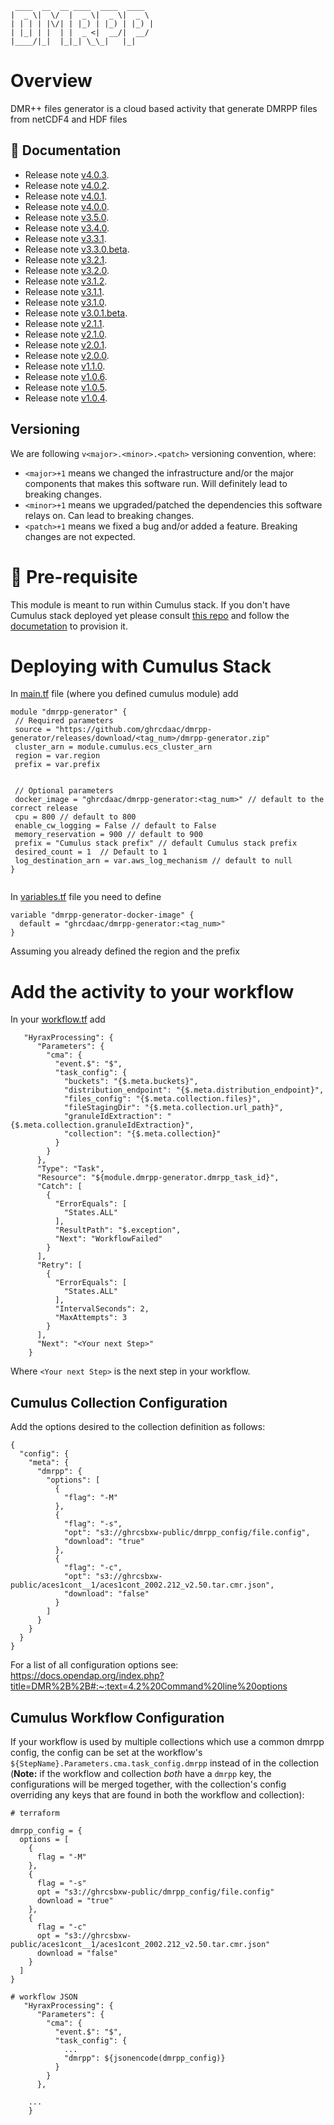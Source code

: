 ```code
 ____  __  __ ____  ____  ____
|  _ \|  \/  |  _ \|  _ \|  _ \
| | | | |\/| | |_) | |_) | |_) |
| |_| | |  | |  _ <|  __/|  __/
|____/|_|  |_|_| \_\_|   |_|
```


# Overview
DMR++ files generator is a cloud based activity that generate DMRPP files from netCDF4 and HDF files
## 📖 Documentation
- Release note [v4.0.3](https://ghrcdaac.github.io/dmrpp-generator/#v403).
- Release note [v4.0.2](https://ghrcdaac.github.io/dmrpp-generator/#v402).
- Release note [v4.0.1](https://ghrcdaac.github.io/dmrpp-generator/#v401).
- Release note [v4.0.0](https://ghrcdaac.github.io/dmrpp-generator/#v400).
- Release note [v3.5.0](https://ghrcdaac.github.io/dmrpp-generator/#v350).
- Release note [v3.4.0](https://ghrcdaac.github.io/dmrpp-generator/#v340).
- Release note [v3.3.1](https://ghrcdaac.github.io/dmrpp-generator/#v331).
- Release note [v3.3.0.beta](https://ghrcdaac.github.io/dmrpp-generator/#v330beta).
- Release note [v3.2.1](https://ghrcdaac.github.io/dmrpp-generator/#v321).
- Release note [v3.2.0](https://ghrcdaac.github.io/dmrpp-generator/#v320).
- Release note [v3.1.2](https://ghrcdaac.github.io/dmrpp-generator/#v312).
- Release note [v3.1.1](https://ghrcdaac.github.io/dmrpp-generator/#v311).
- Release note [v3.1.0](https://ghrcdaac.github.io/dmrpp-generator/#v310).
- Release note [v3.0.1.beta](https://ghrcdaac.github.io/dmrpp-generator/#v301beta).
- Release note [v2.1.1](https://ghrcdaac.github.io/dmrpp-generator/#v211).
- Release note [v2.1.0](https://ghrcdaac.github.io/dmrpp-generator/#v210).
- Release note [v2.0.1](https://ghrcdaac.github.io/dmrpp-generator/).
- Release note [v2.0.0](https://ghrcdaac.github.io/dmrpp-generator/).
- Release note [v1.1.0](https://ghrcdaac.github.io/dmrpp-generator/).
- Release note [v1.0.6](https://ghrcdaac.github.io/dmrpp-generator/).
- Release note [v1.0.5](https://ghrcdaac.github.io/dmrpp-generator/).
- Release note [v1.0.4](https://ghrcdaac.github.io/dmrpp-generator/).

## Versioning
We are following `v<major>.<minor>.<patch>` versioning convention, where:
* `<major>+1` means we changed the infrastructure and/or the major components that makes this software run. Will definitely
  lead to breaking changes.
* `<minor>+1` means we upgraded/patched the dependencies this software relays on. Can lead to breaking changes.
* `<patch>+1` means we fixed a bug and/or added a feature. Breaking changes are not expected.

# 🔨 Pre-requisite
This module is meant to run within Cumulus stack.
If you don't have Cumulus stack deployed yet please consult [this repo](https://github.com/nasa/cumulus)
and follow the [documetation](https://nasa.github.io/cumulus/docs/cumulus-docs-readme) to provision it.

# Deploying with Cumulus Stack
In [main.tf](https://github.com/nasa/cumulus-template-deploy/blob/master/cumulus-tf/main.tf) file
 (where you defined cumulus module) add
 ```code
module "dmrpp-generator" {
  // Required parameters
  source = "https://github.com/ghrcdaac/dmrpp-generator/releases/download/<tag_num>/dmrpp-generator.zip"
  cluster_arn = module.cumulus.ecs_cluster_arn
  region = var.region
  prefix = var.prefix
  

  // Optional parameters
  docker_image = "ghrcdaac/dmrpp-generator:<tag_num>" // default to the correct release
  cpu = 800 // default to 800
  enable_cw_logging = False // default to False
  memory_reservation = 900 // default to 900
  prefix = "Cumulus stack prefix" // default Cumulus stack prefix
  desired_count = 1  // Default to 1
  log_destination_arn = var.aws_log_mechanism // default to null
}


```
In [variables.tf](https://github.com/nasa/cumulus-template-deploy/blob/master/cumulus-tf/variables.tf)
file you need to define
```code
variable "dmrpp-generator-docker-image" {
  default = "ghrcdaac/dmrpp-generator:<tag_num>"
}
```
Assuming you already defined the region and the prefix


# Add the activity to your workflow
In your [workflow.tf](https://github.com/nasa/cumulus-template-deploy/blob/master/cumulus-tf/hello_world_workflow.tf) add
```code
   "HyraxProcessing": {
      "Parameters": {
        "cma": {
          "event.$": "$",
          "task_config": {
            "buckets": "{$.meta.buckets}",
            "distribution_endpoint": "{$.meta.distribution_endpoint}",
            "files_config": "{$.meta.collection.files}",
            "fileStagingDir": "{$.meta.collection.url_path}",
            "granuleIdExtraction": "{$.meta.collection.granuleIdExtraction}",
            "collection": "{$.meta.collection}"
          }
        }
      },
      "Type": "Task",
      "Resource": "${module.dmrpp-generator.dmrpp_task_id}",
      "Catch": [
        {
          "ErrorEquals": [
            "States.ALL"
          ],
          "ResultPath": "$.exception",
          "Next": "WorkflowFailed"
        }
      ],
      "Retry": [
        {
          "ErrorEquals": [
            "States.ALL"
          ],
          "IntervalSeconds": 2,
          "MaxAttempts": 3
        }
      ],
      "Next": "<Your next Step>"
    }
```
Where `<Your next Step>` is the next step in your workflow.

## Cumulus Collection Configuration

Add the options desired to the collection definition as follows:

```code
{
  "config": {
    "meta": {
      "dmrpp": {
        "options": [
          {
            "flag": "-M"
          },
          {
            "flag": "-s",
            "opt": "s3://ghrcsbxw-public/dmrpp_config/file.config",
            "download": "true"
          },
          {
            "flag": "-c",
            "opt": "s3://ghrcsbxw-public/aces1cont__1/aces1cont_2002.212_v2.50.tar.cmr.json",
            "download": "false"
          }
        ]
      }
    }
  }
}
```

For a list of all configuration options see: https://docs.opendap.org/index.php?title=DMR%2B%2B#:~:text=4.2%20Command%20line%20options


## Cumulus Workflow Configuration

If your workflow is used by multiple collections which use a common dmrpp
config, the config can be set at the workflow's
`${StepName}.Parameters.cma.task_config.dmrpp` instead of in the collection
(**Note:** if the workflow and collection _both_ have a `dmrpp` key, the
configurations will be merged together, with the collection's config overriding
any keys that are found in both the workflow and collection):

```
# terraform

dmrpp_config = {
  options = [
    {
      flag = "-M"
    },
    {
      flag = "-s"
      opt = "s3://ghrcsbxw-public/dmrpp_config/file.config"
      download = "true"
    },
    {
      flag = "-c"
      opt = "s3://ghrcsbxw-public/aces1cont__1/aces1cont_2002.212_v2.50.tar.cmr.json"
      download = "false"
    }
  ]
}

# workflow JSON
   "HyraxProcessing": {
      "Parameters": {
        "cma": {
          "event.$": "$",
          "task_config": {
            ...
            "dmrpp": ${jsonencode(dmrpp_config)}
          }
        }
      },

    ...
    }
```
